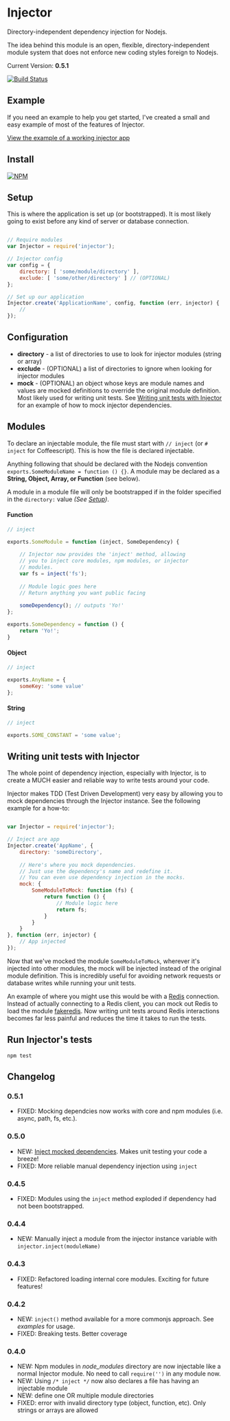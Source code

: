 # Injector

Directory-independent dependency injection for Nodejs.

The idea behind this module is an open, flexible, directory-independent module system that does not enforce new coding styles foreign to Nodejs.

Current Version: **0.5.1**

[![Build Status](https://travis-ci.org/scottcorgan/Injector.png)](https://travis-ci.org/scottcorgan/Injector)

## Example

If you need an example to help you get started, I've created a small and easy example of most of the features of Injector.

[View the example of a working injector app](https://github.com/scottcorgan/Injector/tree/master/example)

## Install

[![NPM](https://nodei.co/npm/injector.png)](https://nodei.co/npm/injector/)

## Setup

This is where the application is set up (or bootstrapped). It is most likely going to exist before any kind of server or database connection.

```javascript

// Require modules
var Injector = require('injector');

// Injector config
var config = {
    directory: [ 'some/module/directory' ],
    exclude: [ 'some/other/directory' ] // (OPTIONAL)
};

// Set up our application
Injector.create('ApplicationName', config, function (err, injector) {
    //
});
```

## Configuration

* **directory** - a list of directories to use to look for injector modules (string or array)
* **exclude** - (OPTIONAL) a list of directories to ignore when looking for injector modules
* **mock** - (OPTIONAL) an object whose keys are module names and values are mocked definitions to override the original module definition. Most likely used for writing unit tests. See [Writing unit tests with Injector](https://github.com/scottcorgan/Injector#writing-unit-tests-with-injector) for an example of how to mock injector dependencies.

## Modules

To declare an injectable module, the file must start with `// inject` (or ` # inject ` for Coffeescript). This is how the file is declared injectable.

Anything following that should be declared with the Nodejs convention `exports.SomeModuleName = function () {}`. A module may be declared as a **String, Object, Array, or Function** (see below).

A module in a module file will only be bootstrapped if in the folder specified in the ` directory: ` value *(See [Setup](https://github.com/scottcorgan/Injector/blob/master/README.md#setup))*.

#### Function

```javascript
// inject

exports.SomeModule = function (inject, SomeDependency) {
    
    // Injector now provides the 'inject' method, allowing
    // you to inject core modules, npm modules, or injector
    // modules.
    var fs = inject('fs');
    
    // Module logic goes here
    // Return anything you want public facing
    
    someDependency(); // outputs 'Yo!'
};

exports.SomeDependency = function () {
    return 'Yo!';
}
```

#### Object

```javascript
// inject

exports.AnyName = {
    someKey: 'some value'
};
```

#### String

```javascript
// inject

exports.SOME_CONSTANT = 'some value';
```

## Writing unit tests with **Injector**

The whole point of dependency injection, especially with Injector, is to create a MUCH easier and reliable way to write tests around your code.

Injector makes TDD (Test Driven Development) very easy by allowing you to mock dependencies through the Injector instance. See the following example for a how-to:

```javascript

var Injector = require('injector');

// Inject are app
Injector.create('AppName', {
    directory: 'someDirectory',
    
    // Here's where you mock dependencies.
    // Just use the dependency's name and redefine it.
    // You can even use dependency injection in the mocks.
    mock: {
        SomeModuleToMock: function (fs) {
            return function () {
                // Module logic here
                return fs;
            }
        }
    }
}, function (err, injector) {
    // App injected
});

```

Now that we've mocked the module ` SomeModuleToMock `, wherever it's injected into other modules, the mock will be injected instead of the original module definition. This is incredibly useful for avoiding network requests or database writes while running your unit tests.

An example of where you might use this would be with a [Redis](https://github.com/mranney/node_redis) connection. Instead of actually connecting to a Redis client, you can mock out Redis to load the module [fakeredis](https://github.com/hdachev/fakeredis). Now writing unit tests around Redis interactions becomes far less painful and reduces the time it takes to run the tests.

## Run **Injector's** tests

```
npm test
```

## Changelog

### 0.5.1
* FIXED: Mocking dependcies now works with core and npm modules (i.e. async, path, fs, etc.).

### 0.5.0
* NEW: [Inject mocked dependencies](https://github.com/scottcorgan/Injector#writing-unit-tests-with-injector). Makes unit testing your code a breeze!
* FIXED: More reliable manual dependency injection using ` inject `

### 0.4.5
* FIXED: Modules using the ` inject ` method exploded if dependency had not been bootstrapped.

### 0.4.4
* NEW: Manually inject a module from the injector instance variable with ` injector.inject(moduleName) `

### 0.4.3
* FIXED: Refactored loading internal core modules. Exciting for future features!

### 0.4.2
* NEW: ` inject() ` method available for a more commonjs approach. See *examples* for usage.
* FIXED: Breaking tests. Better coverage

### 0.4.0
* NEW: Npm modules in *node_modules* directory are now injectable like a normal Injector module. No need to call ` require('') ` in any module now.
* NEW: Using ` /* inject */ ` now also declares a file has having an injectable module
* NEW: define one OR multiple module directories
* FIXED: error with invalid directory type (object, function, etc). Only strings or arrays are allowed
